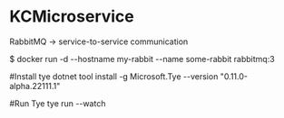# KCMicroservice

RabbitMQ -> service-to-service communication

$ docker run -d --hostname my-rabbit --name some-rabbit rabbitmq:3

#Install tye 
dotnet tool install -g Microsoft.Tye --version "0.11.0-alpha.22111.1"

#Run Tye 
tye run --watch
